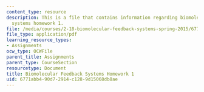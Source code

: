 ```yaml
---
content_type: resource
description: This is a file that contains information regarding biomolecular feedback
  systems homework 1.
file: /media/courses/2-18-biomolecular-feedback-systems-spring-2015/6771abb490d72914c1289d15068db8ae_MIT2_18S15_Homework_1.pdf
file_type: application/pdf
learning_resource_types:
- Assignments
ocw_type: OCWFile
parent_title: Assignments
parent_type: CourseSection
resourcetype: Document
title: Biomolecular Feedback Systems Homework 1
uid: 6771abb4-90d7-2914-c128-9d15068db8ae
---
```

